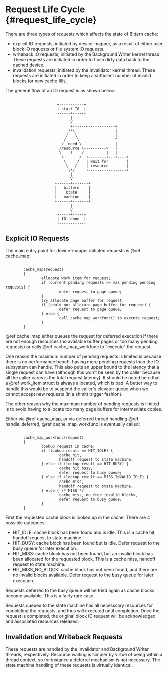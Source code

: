 # Request Life Cycle {#request_life_cycle}

There are three types of requests which affects the state of Bittern cache:
* explicit IO requests, initiated by device-mapper,
  as a result of either user block IO requests or file
  system IO requests.
* writeback IO requests, initiated by the Background Writer kernel thread.
  These requests are initiated in order to flush dirty data back to the
  cached device.
* invalidation requests, initiated by the Invalidator kernel thread.
  These requests are initiated in order to keep a sufficient number of invalid
  blocks for new cache fills.

The general flow of an IO request is as shown below:

~~~~~~~~~~~~~~

                       +-----------+
                       | start IO  |
                       +-----+-----+
                             |
                             V
                             +------<------------+
                            /*\                  |
                           /   \                 |
                          /     \                ^
                         /  need \               |
                        /resource \---------->   |
                        \    ?    /          |   |
                         \       /  +--------+---+----+
                          \     /   | wait for        |
                           \   /    | resource        |
                            \*/     +-----------------+
                             |
                             V
                      +------+-------+
                      |   bittern    |
                      |    state     |
                      |   machine    |
                      +------+-------+
                             |
                             V
                       +-----+-----+
                       | IO  done  |
                       +-----------+

~~~~~~~~~~~~~~

## Explicit IO Requests

The main entry point for device-mapper initiated requests is
@ref cache_map:

~~~~~~~~~~~~~~

        cache_map(request)
        {
                allocate work item for request;
                if (current pending requests >= max pending pending requests) {
                        defer request to page queue;
                }
                try allocate page buffer for request;
                if (could not allocate page buffer for request) {
                        defer request to page queue;
                } else {
                        call cache_map_workfunc() to execute request;
                }
        }

~~~~~~~~~~~~~~

@ref cache_map either queues the request for deferred execution if there
are not enough resources (no available buffer pages or
too many pending requests)
or calls @ref cache_map_workfunc to "execute" the request.

One reason the maximum number of pending requests is limited is because there
is no performance benefit having more pending requests than the IO subsystem
can handle. This also puts an upper bound to the latency that a single request
can have (although this won't be seen by the caller because all the caller cares
is the total request latency).
It should be noted here that a @ref work_item struct is always allocated,
which is bad.
A better way to handle this would be to suspend the caller's elevator queue
when we cannot accept new requests (in a shmitt trigger fashion).

The other reason why the maximum number of pending requests is limited is
to avoid having to allocate too many page buffers for intermediate copies.

Either via @ref cache_map, or via deferred thread handling
@ref handle_deferred, @ref cache_map_workfunc
is eventually called:

~~~~~~~~~~~~~~

        cache_map_workfunc(request)
        {
                lookup request in cache;
                if (lookup result == HIT_IDLE) {
                        cache hit,
                        handoff request to state machine;
                } else if (lookup result == HIT_BUSY) {
                        cache hit busy,
                        defer request to busy queue;
                } else if (lookup result == MISS_INVALID_IDLE) {
                        cache miss,
                        handoff request to state machine;
                } else { /* MISS */
                        cache miss, no free invalid blocks,
                        defer request to busy queue;
                }
        }

~~~~~~~~~~~~~~

First the requested cache block is looked up in the cache. There
are 4 possible outcomes:
* HIT_IDLE: cache block has been found and is idle.
  This is a cache hit, handoff request to state machine.
* HIT_BUSY: cache block has been found but is idle.
  Defer request to the busy queue for later execution.
* HIT_MISS: cache block has not been found,
  but an invalid block has been allocated for the requested
  block.
  This is a cache miss, handoff request to state machine.
* HIT_MISS_NO_BLOCK: cache block has not been found,
  and there are no invalid blocks available.
  Defer request to the busy queue for later execution.

Requests deferred to the busy queue will be tried again as cache blocks
become available. This is a fairly rare case.

Requests queued to the state machine has all necesssary resources for
completing the requests, and thus will executed until completion. Once
the request is completed, the original block IO request will be acknowledged
and associated resources released.

## Invalidation and Writeback Requests

These requests are handled by the Invalidator and Background Writer threads,
respectively.
Resource waiting is simpler by virtue of being within a thread context,
so for instance a deferral mechanism is not necessary.
The state machine handling of these requests is virtually identical.
